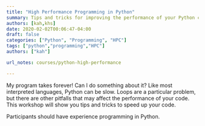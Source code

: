 ```yaml
---
title: "High Performance Programming in Python"
summary: Tips and tricks for improving the performance of your Python code.
authors: [kah,khs]
date: 2020-02-02T00:06:47-04:00
draft: false
categories: ["Python", "Programming", "HPC"]
tags: ["python","programming","HPC"]
authors: ["kah"]

url_notes: courses/python-high-performance

---
```


My program takes forever!  Can I do something about it? Like most interpreted languages, Python can be slow.  Loops are a particular problem, but there are other pitfalls that may affect the performance of your code.  This workshop will show you tips and tricks to speed up your code.

Participants should have experience programming in Python.
